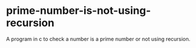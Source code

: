 # prime-number-is-not-using-recursion
A program in c to check a number is a prime number or not using recursion.
